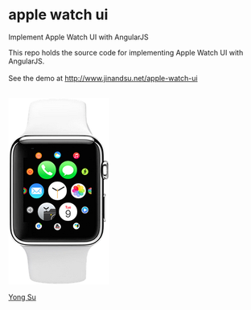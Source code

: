 # apple watch ui
Implement Apple Watch UI with AngularJS

This repo holds the source code for implementing Apple Watch UI with AngularJS. <br/><br/>
See the demo at http://www.jinandsu.net/apple-watch-ui <br/><br/>

![Apple Watch UI](app/images/apple-watch-ui.png)

[Yong Su](http://www.jinandsu.net/)
